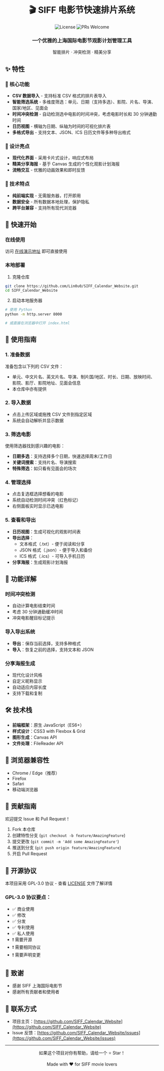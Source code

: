 <h1 style="text-align: center;">🎬 SIFF 电影节快速排片系统</h1>

<div align="center">
  <img src="https://img.shields.io/badge/license-GPL--3.0-green.svg" alt="License">
  <img src="https://img.shields.io/badge/PRs-welcome-brightgreen.svg" alt="PRs Welcome">
</div>

<div align="center">
  <h3>一个优雅的上海国际电影节观影计划管理工具</h3>
  <p>智能排片 · 冲突检测 · 精美分享</p>
</div>

## ✨ 特性

### 🎯 核心功能
- **CSV 数据导入** - 支持标准 CSV 格式的排片表导入
- **智能筛选系统** - 多维度筛选：单元、日期（支持多选）、影院、片名、导演、国家/地区、见面会
- **时间冲突检测** - 自动检测选中电影的时间冲突，考虑电影时长和 30 分钟通勤时间
- **日历视图** - 横轴为日期、纵轴为时间的可视化排片表
- **多格式导出** - 支持文本、JSON、ICS 日历文件等多种导出格式

### 🎨 设计亮点
- **现代化界面** - 采用卡片式设计，响应式布局
- **精美分享海报** - 基于 Canvas 生成的个性化观影计划海报
- **流畅交互** - 优雅的动画效果和即时反馈

### 🔧 技术特点
- **纯前端实现** - 无需服务器，打开即用
- **数据安全** - 所有数据本地处理，保护隐私
- **跨平台兼容** - 支持所有现代浏览器

## 🚀 快速开始

### 在线使用
访问 [在线演示地址](#) 即可直接使用

### 本地部署
1. 克隆仓库
```bash
git clone https://github.com/Lin0u0/SIFF_Calendar_Website.git
cd SIFF_Calendar_Website
```

2. 启动本地服务器
```bash
# 使用 Python
python -m http.server 8000

# 或直接在浏览器中打开 index.html
```

## 📖 使用指南

### 1. 准备数据
准备包含以下列的 CSV 文件：
- 单元、中文片名、英文片名、导演、制片国/地区、时长、日期、放映时间、影院、影厅、影院地址、见面会信息
- 本仓库中亦有提供

### 2. 导入数据
- 点击上传区域或拖拽 CSV 文件到指定区域
- 系统会自动解析并显示数据

### 3. 筛选电影
使用筛选器找到感兴趣的电影：
- **日期多选**：支持选择多个日期，快速选择周末/工作日
- **关键词搜索**：支持片名、导演搜索
- **特殊筛选**：如只看有见面会的场次

### 4. 管理选择
- 点击复选框选择想看的电影
- 系统自动检测时间冲突（红色标记）
- 右侧面板实时显示已选电影

### 5. 查看和导出
- **日历视图**：生成可视化的观影时间表
- **导出选择**：
  - 文本格式（.txt）- 便于阅读和分享
  - JSON 格式（.json）- 便于导入和备份
  - ICS 格式（.ics）- 可导入手机日历
- **分享海报**：生成观影计划海报

## 🎯 功能详解

### 时间冲突检测
- 自动计算电影结束时间
- 考虑 30 分钟通勤缓冲时间
- 冲突电影醒目标记提示

### 导入导出系统
- **导出**：保存当前选择，支持多种格式
- **导入**：恢复之前的选择，支持文本和 JSON

### 分享海报生成
- 现代化设计风格
- 自定义昵称显示
- 自动适应内容长度
- 支持下载和复制

## 🛠️ 技术栈

- **前端框架**：原生 JavaScript（ES6+）
- **样式设计**：CSS3 with Flexbox & Grid
- **图形生成**：Canvas API
- **文件处理**：FileReader API

## 📱 浏览器兼容性

- Chrome / Edge（推荐）
- Firefox
- Safari
- 移动端浏览器

## 🤝 贡献指南

欢迎提交 Issue 和 Pull Request！

1. Fork 本仓库
2. 创建特性分支 (`git checkout -b feature/AmazingFeature`)
3. 提交更改 (`git commit -m 'Add some AmazingFeature'`)
4. 推送到分支 (`git push origin feature/AmazingFeature`)
5. 开启 Pull Request

## 📄 开源协议

本项目采用 GPL-3.0 协议 - 查看 [LICENSE](LICENSE) 文件了解详情

### GPL-3.0 协议要点：
- ✅ 商业使用
- ✅ 修改
- ✅ 分发
- ✅ 专利使用
- ✅ 私人使用
- ❗ 需要开源
- ❗ 需要相同协议
- ❗ 需要声明变更

## 🙏 致谢

- 感谢 SIFF 上海国际电影节
- 感谢所有贡献者和使用者

## 📮 联系方式

- 项目主页：[https://github.com/SIFF_Calendar_Website](https://github.com/SIFF_Calendar_Website)
- Issue 反馈：[https://github.com/SIFF_Calendar_Website/issues](https://github.com/SIFF_Calendar_Website/issues)

---

<div align="center">
  <p>如果这个项目对你有帮助，请给一个 ⭐️ Star！</p>
  <p>Made with ❤️ for SIFF movie lovers</p>
</div>
